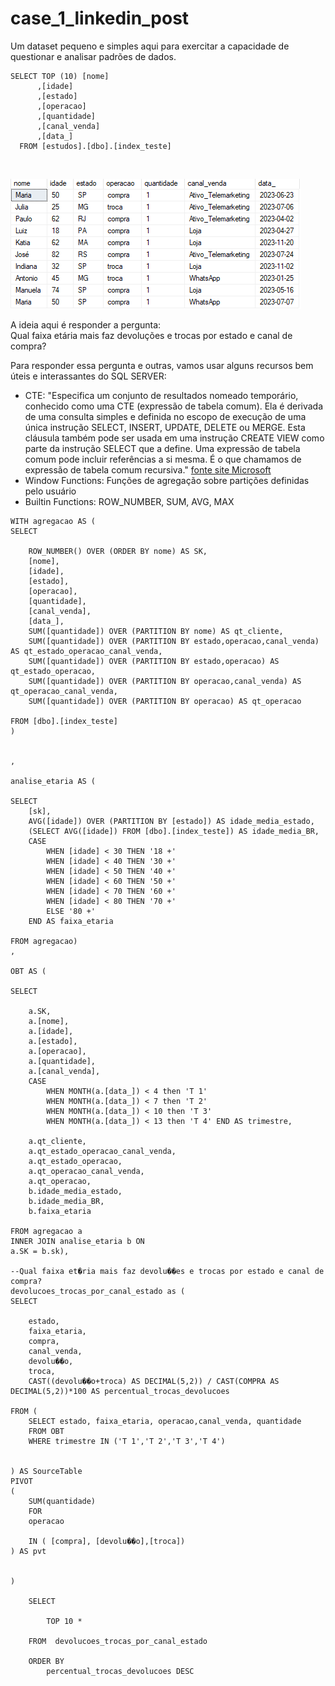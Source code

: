 # case_1_linkedin_post

Um dataset pequeno e simples aqui para exercitar a capacidade de questionar e analisar padrões de dados. <br>

```
SELECT TOP (10) [nome]
      ,[idade]
      ,[estado]
      ,[operacao]
      ,[quantidade]
      ,[canal_venda]
      ,[data_]
  FROM [estudos].[dbo].[index_teste]
```
 <br>
 
![alt text](imagens/exemplo.png)

A ideia aqui é responder a pergunta:  <br>
Qual faixa etária mais faz devoluções e trocas por estado e canal de compra?

Para responder essa pergunta e outras, vamos usar alguns recursos bem úteis e interassantes do SQL SERVER:  <br>
* CTE: "Especifica um conjunto de resultados nomeado temporário, conhecido como uma CTE (expressão de tabela comum). Ela é derivada de uma consulta simples e definida no escopo de execução de uma única instrução SELECT, INSERT, UPDATE, DELETE ou MERGE. Esta cláusula também pode ser usada em uma instrução CREATE VIEW como parte da instrução SELECT que a define. Uma expressão de tabela comum pode incluir referências a si mesma. É o que chamamos de expressão de tabela comum recursiva." [fonte site Microsoft](https://learn.microsoft.com/pt-br/sql/t-sql/queries/with-common-table-expression-transact-sql?view=sql-server-ver16) <br>
* Window Functions: Funções de agregação sobre partições definidas pelo usuário
* Builtin Functions: ROW_NUMBER, SUM, AVG, MAX

```
WITH agregacao AS (
SELECT 

	ROW_NUMBER() OVER (ORDER BY nome) AS SK,
	[nome],
	[idade],
	[estado],
	[operacao],
	[quantidade],	
	[canal_venda],
	[data_],
	SUM([quantidade]) OVER (PARTITION BY nome) AS qt_cliente,
	SUM([quantidade]) OVER (PARTITION BY estado,operacao,canal_venda) AS qt_estado_operacao_canal_venda,
	SUM([quantidade]) OVER (PARTITION BY estado,operacao) AS qt_estado_operacao,
	SUM([quantidade]) OVER (PARTITION BY operacao,canal_venda) AS qt_operacao_canal_venda,
	SUM([quantidade]) OVER (PARTITION BY operacao) AS qt_operacao

FROM [dbo].[index_teste]
)


,

analise_etaria AS (

SELECT
	[sk],	
	AVG([idade]) OVER (PARTITION BY [estado]) AS idade_media_estado,
	(SELECT AVG([idade]) FROM [dbo].[index_teste]) AS idade_media_BR,
	CASE
		WHEN [idade] < 30 THEN '18 +' 
		WHEN [idade] < 40 THEN '30 +' 
		WHEN [idade] < 50 THEN '40 +' 
		WHEN [idade] < 60 THEN '50 +' 
		WHEN [idade] < 70 THEN '60 +' 
		WHEN [idade] < 80 THEN '70 +' 
		ELSE '80 +' 
	END AS faixa_etaria

FROM agregacao)
,

OBT AS (

SELECT

	a.SK,
	a.[nome],
	a.[idade],
	a.[estado],
	a.[operacao],
	a.[quantidade],	
	a.[canal_venda],
	CASE 
		WHEN MONTH(a.[data_]) < 4 then 'T 1'
		WHEN MONTH(a.[data_]) < 7 then 'T 2'
		WHEN MONTH(a.[data_]) < 10 then 'T 3'
		WHEN MONTH(a.[data_]) < 13 then 'T 4' END AS trimestre,

	a.qt_cliente,
	a.qt_estado_operacao_canal_venda,
	a.qt_estado_operacao,
	a.qt_operacao_canal_venda,
	a.qt_operacao,
	b.idade_media_estado,
	b.idade_media_BR,
	b.faixa_etaria

FROM agregacao a
INNER JOIN analise_etaria b ON 
a.SK = b.sk),

--Qual faixa et�ria mais faz devolu��es e trocas por estado e canal de compra?
devolucoes_trocas_por_canal_estado as (
SELECT 

	estado, 
	faixa_etaria, 
	compra,
	canal_venda,
	devolu��o,
	troca, 
	CAST((devolu��o+troca) AS DECIMAL(5,2)) / CAST(COMPRA AS DECIMAL(5,2))*100 AS percentual_trocas_devolucoes

FROM (
    SELECT estado, faixa_etaria, operacao,canal_venda, quantidade
    FROM OBT
	WHERE trimestre IN ('T 1','T 2','T 3','T 4')


) AS SourceTable
PIVOT  
(  
    SUM(quantidade)  
    FOR   
    operacao   

    IN ( [compra], [devolu��o],[troca])  
) AS pvt


)

	SELECT 
	
		TOP 10 * 
	
	FROM  devolucoes_trocas_por_canal_estado
	
	ORDER BY 
		percentual_trocas_devolucoes DESC
```
